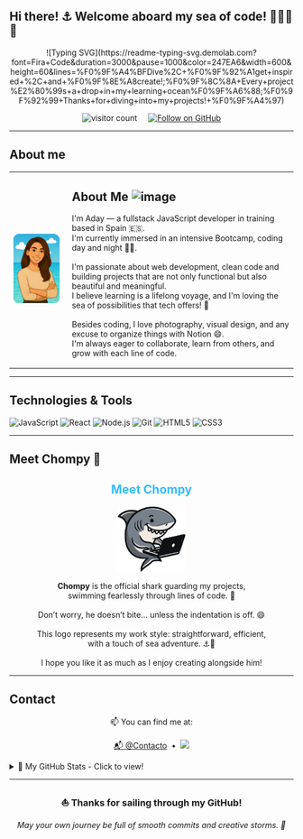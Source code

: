 ## Hi there! ⚓ Welcome aboard my sea of code! 👩🏻‍💻🦈</h2>

<p align="center">
  ![Typing SVG](https://readme-typing-svg.demolab.com?font=Fira+Code&duration=3000&pause=1000&color=247EA6&width=600&height=60&lines=%F0%9F%A4%BFDive%2C+%F0%9F%92%A1get+inspired+%2C+and+%F0%9F%8E%A8create!;%F0%9F%8C%8A+Every+project%E2%80%99s+a+drop+in+my+learning+ocean%F0%9F%A6%88;%F0%9F%92%99+Thanks+for+diving+into+my+projects!+%F0%9F%A4%97)
</p>



<p align="center">
  <img src="https://komarev.com/ghpvc/?username=Aday25&color=2788B3" alt="visitor count" />
  &nbsp;&nbsp;&nbsp;
  <a href="https://github.com/Aday25" target="_blank">
    <img src="https://img.shields.io/github/followers/Aday25?label=Follow&style=social" alt="Follow on GitHub" />
  </a>
</p>

---

## About me

<table>
  <tr>
    <td><img src="avatar.png" width="220" alt="avatar" /></td>
    <td valign="top" style="padding-left: 15px;">
      <h2>About Me <img width="40" height="40" alt="image" src="https://github.com/user-attachments/assets/4cde3537-90d5-444a-9806-fdb25e20b73a" />
</h2>
      <p>
        I'm Aday — a fullstack JavaScript developer in training based in Spain 🇪🇸.<br>
        I'm currently immersed in an intensive Bootcamp, coding day and night 🌙✨.<br><br>
        I'm passionate about web development, clean code and building projects that are not only functional but also beautiful and meaningful.<br>
        I believe learning is a lifelong voyage, and I'm loving the sea of possibilities that tech offers! 🌊<br><br>
        Besides coding, I love photography, visual design, and any excuse to organize things with Notion 😄.<br>
        I'm always eager to collaborate, learn from others, and grow with each line of code.
      </p>
    </td>
  </tr>
</table>

---

## Technologies & Tools

<p>
  <img src="https://img.shields.io/badge/JavaScript-F7DF1E?style=for-the-badge&logo=javascript&logoColor=black" alt="JavaScript" />
  <img src="https://img.shields.io/badge/React-61DAFB?style=for-the-badge&logo=react&logoColor=black" alt="React" />
  <img src="https://img.shields.io/badge/Node.js-339933?style=for-the-badge&logo=node.js&logoColor=white" alt="Node.js" />
  <img src="https://img.shields.io/badge/Git-F05032?style=for-the-badge&logo=git&logoColor=white" alt="Git" />
  <img src="https://img.shields.io/badge/HTML5-E34F26?style=for-the-badge&logo=html5&logoColor=white" alt="HTML5" />
  <img src="https://img.shields.io/badge/CSS3-1572B6?style=for-the-badge&logo=css3&logoColor=white" alt="CSS3" />
</p>

---

##  Meet Chompy 🦈

<h2 align="center" style="color:#36BCF7FF;">Meet Chompy</h2>

<p align="center">
  <img src="logo.png" alt="Chompy logo" width="120">
</p>

<p align="center">
  <strong>Chompy</strong> is the official shark guarding my projects,<br>
  swimming fearlessly through lines of code. 🦈<br><br>
  Don’t worry, he doesn’t bite... unless the indentation is off. 😄<br><br>
  This logo represents my work style: straightforward, efficient,<br>
  with a touch of sea adventure. ⚓🐚<br><br>
  I hope you like it as much as I enjoy creating alongside him!
</p>

---

## Contact

<p align="center">
  📫 You can find me at:<br><br>
  <a href="mailto:aday.alvarez84@gmail.com">📬 @Contacto</a> &nbsp;•&nbsp;
  <a href="https://www.linkedin.com/in/adayasc/">
    <img src="https://cdn.jsdelivr.net/gh/devicons/devicon/icons/linkedin/linkedin-original.svg" width="25px" />
  </a>
</p>

<details>
  <summary>🚀 My GitHub Stats - Click to view!</summary>

---

  <br/>

  ![Aday25's GitHub stats](https://github-readme-stats.vercel.app/api?username=Aday25&show_icons=true&theme=blue)

  <br/>

  ![Top Languages](https://github-readme-stats.vercel.app/api/top-langs/?username=Aday25&layout=compact&theme=blue)

</details>

---

<h3 align="center">⛵ Thanks for sailing through my GitHub!</h3>
<p align="center"><i>May your own journey be full of smooth commits and creative storms. 🚀</i></p>
